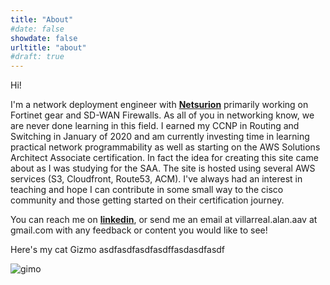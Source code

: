 ```yaml
---
title: "About"
#date: false
showdate: false
urltitle: "about"
#draft: true
---
```


Hi!

I'm a network deployment engineer with [__Netsurion__](https://www.netsurion.com) primarily working on Fortinet gear and SD-WAN Firewalls. As all of you in networking know, we are never done learning in this field. I earned my CCNP in Routing and Switching in January of 2020 and am currently investing time in learning practical network programmability as well as starting on the AWS Solutions Architect Associate certification. In fact the idea for creating this site came about as I was studying for the SAA. The site is hosted using several AWS services (S3, Cloudfront, Route53, ACM). I've always had an interest in teaching and hope I can contribute in some small way to the cisco community and those getting started on their certification journey.

You can reach me on [__linkedin__](https://www.linkedin.com/in/avreal31), or send me an email at villarreal.alan.aav at gmail.com with any feedback or content you would like to see!

Here's my cat Gizmo asdfasdfasdfasdffasdasdfasdf

![gimo](/1resources/images/gizmo.jpg)